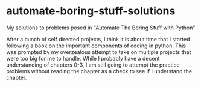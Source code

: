# automate-boring-stuff-solutions
My solutions to problems posed in "Automate The Boring Stuff with Python"

After a bunch of self directed projects, I think it is about time that I started following a book on the important components of coding in python.  This was prompted by my overzealous attempt to take on multiple projects that were too big for me to handle.  While I probably have a decent understanding of chapters 0-3, I am still going to attempt the practice problems without reading the chapter as a check to see if I understand the chapter.
